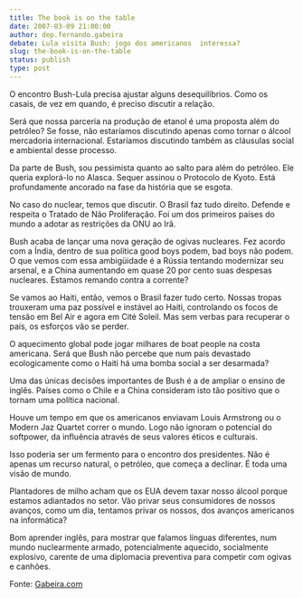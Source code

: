```yaml
---
title: The book is on the table
date: 2007-03-09 21:00:00
author: dep.fernando.gabeira
debate: Lula visita Bush: jogo dos americanos  interessa?
slug: the-book-is-on-the-table
status: publish 
type: post
---
```


  
O encontro Bush-Lula precisa ajustar alguns desequilíbrios. Como os casais, de vez em quando, é preciso discutir a relação.  
  
Será que nossa parceria na produção de etanol é uma proposta além do petróleo? Se fosse, não estaríamos discutindo apenas como tornar o álcool mercadoria internacional. Estaríamos discutindo também as cláusulas social e ambiental desse processo.  
  
Da parte de Bush, sou pessimista quanto ao salto para além do petróleo. Ele queria explorá-lo no Alasca. Sequer assinou o Protocolo de Kyoto. Está profundamente ancorado na fase da história que se esgota.  
  
No caso do nuclear, temos que discutir. O Brasil faz tudo direito. Defende e respeita o Tratado de Não Proliferação. Foi um dos primeiros países do mundo a adotar as restrições da ONU ao Irã.  
  
Bush acaba de lançar uma nova geração de ogivas nucleares. Fez acordo com a Índia, dentro de sua política good boys podem, bad boys não podem. O que vemos com essa ambigüidade é a Rússia tentando modernizar seu arsenal, e a China aumentando em quase 20 por cento suas despesas nucleares. Estamos remando contra a corrente?  
  
Se vamos ao Haiti, então, vemos o Brasil fazer tudo certo. Nossas tropas trouxeram uma paz possível e instável ao Haiti, controlando os focos de tensão em Bel Air e agora em Cité Soleil. Mas sem verbas para recuperar o país, os esforços vão se perder.  
  
O aquecimento global pode jogar milhares de boat people na costa americana. Será que Bush não percebe que num país devastado ecologicamente como o Haiti há uma bomba social a ser desarmada?  
  
Uma das únicas decisões importantes de Bush é a de ampliar o ensino de inglês. Países como o Chile e a China consideram isto tão positivo que o tornam uma política nacional.  
  
Houve um tempo em que os americanos enviavam Louis Armstrong ou o Modern Jaz Quartet correr o mundo. Logo não ignoram o potencial do softpower, da influência através de seus valores éticos e culturais.  
  
Isso poderia ser um fermento para o encontro dos presidentes. Não é apenas um recurso natural, o petróleo, que começa a declinar. É toda uma visão de mundo.  
  
Plantadores de milho acham que os EUA devem taxar nosso álcool porque estamos adiantados no setor. Vão privar seus consumidores de nossos avanços, como um dia, tentamos privar os nossos, dos avanços americanos na informática?  
  
Bom aprender inglês, para mostrar que falamos línguas diferentes, num mundo nuclearmente armado, potencialmente aquecido, socialmente explosivo, carente de uma diplomacia preventiva para competir com ogivas e canhões.  
  
Fonte: [Gabeira.com](http://www.gabeira.com.br/blog/)
